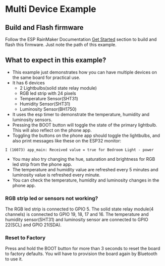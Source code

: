 # Multi Device Example

## Build and Flash firmware

Follow the ESP RainMaker Documentation [Get Started](https://rainmaker.espressif.com/docs/get-started.html) section to build and flash this firmware. Just note the path of this example.

## What to expect in this example?

- This example just demonstrates how you can have multiple devices on the same board for practical use.
- It has 6 devices
    - 2 Lightbulbs(solid state relay module)
	- RGB led strip with 24 pixels
	- Temperature Sensor(SHT31)
    - Humidity Sensor(SHT31)
	- Luminosity Sensor(BH1750)
- It uses the esp timer to demonstrate the temperature, humidity and luminosity sensors.
- Pressing the BOOT button will toggle the state of the primary lightbulb. This will also reflect on the phone app.
- Toggling the buttons on the phone app should toggle the lightbulbs, and also print messages like these on the ESP32 monitor:

```
I (16073) app_main: Received value = true for Bedroom Light - power
```

- You may also try changing the hue, saturation and brightness for RGB led strip from the phone app.
- The temperature and humidity value are refreshed every 5 minutes and luminosity value is refreshed every minute.
- You can check the temperature, humidity and luminosity changes in the phone app.

### RGB strip led or sensors not working?

The RGB led strip is connected to GPIO 5.
The solid state relay module(4 channels) is connected to GPIO 19, 18, 17 and 16.
The temperature and humidity sensor(SHT31) and luminosity sensor are connected to GPIO 22(SCL) and GPIO 21(SDA).

### Reset to Factory

Press and hold the BOOT button for more than 3 seconds to reset the board to factory defaults. You will have to provision the board again by Bluetooth to use it.

